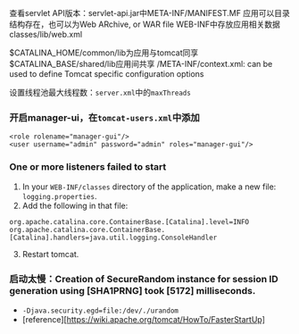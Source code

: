 查看servlet API版本：servlet-api.jar中META-INF/MANIFEST.MF
应用可以目录结构存在，也可以为Web ARchive, or WAR file
    WEB-INF中存放应用相关数据classes/lib/web.xml

$CATALINA_HOME/common/lib为应用与tomcat同享
$CATALINA_BASE/shared/lib应用间共享
/META-INF/context.xml: can be used to define Tomcat specific configuration options

设置线程池最大线程数：`server.xml`中的`maxThreads`
### 开启manager-ui，在`tomcat-users.xml`中添加
    <role rolename="manager-gui"/>
    <user username="admin" password="admin" roles="manager-gui"/>

### One or more listeners failed to start
1. In your `WEB-INF/classes` directory of the application, make a new file: `logging.properties`.
2. Add the following in that file:
```
org.apache.catalina.core.ContainerBase.[Catalina].level=INFO
org.apache.catalina.core.ContainerBase.[Catalina].handlers=java.util.logging.ConsoleHandler
```
3. Restart tomcat.

### 启动太慢：Creation of SecureRandom instance for session ID generation using [SHA1PRNG] took [5172] milliseconds.
- `-Djava.security.egd=file:/dev/./urandom`
- [reference][https://wiki.apache.org/tomcat/HowTo/FasterStartUp]

